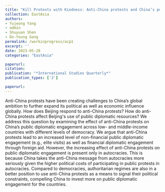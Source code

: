 ```yaml
---
title: "Kill Protests with Kindness: Anti-China protests and China’s public diplomacy"
collection: EastAsia
authors: 
- Yujeong Yang
- admin
- Shuyuan Shen
- Do-Young Gong
permalink: /workinprogress/acp1
excerpt: ''
date: 2023-05-28
categories: "EastAsia"

paperurl: 
citation:
publication: "*International Studies Quarterly*"
publication_types: ['2']

paperurl: 
---
```


Anti-China protests have been creating challenges to China’s global ambition to further expand its political as well as economic influence globally. How does Beijing respond to anti-China protests? How do anti-China protests affect Beijing's use of public diplomatic resources? We address this question by examining the effect of anti-China protests on China’s public diplomatic engagement across low- and middle-income countries with different levels of democracy. We argue that anti-China protests lead to an increased level of non-financial public diplomatic engagement (e.g., elite visits) as well as financial diplomatic engagement through foreign aid. However, the increasing effect of anti-China protests on public diplomatic engagement is present only in autocracies. This is because China takes the anti-China message from autocracies more seriously given the higher political costs of participating in public protests in autocracies. Compared to democracies, authoritarian regimes are also in a better position to use anti-China protests as a means to signal their political constraints, compelling China to invest more on public diplomatic engagement for the countries.
